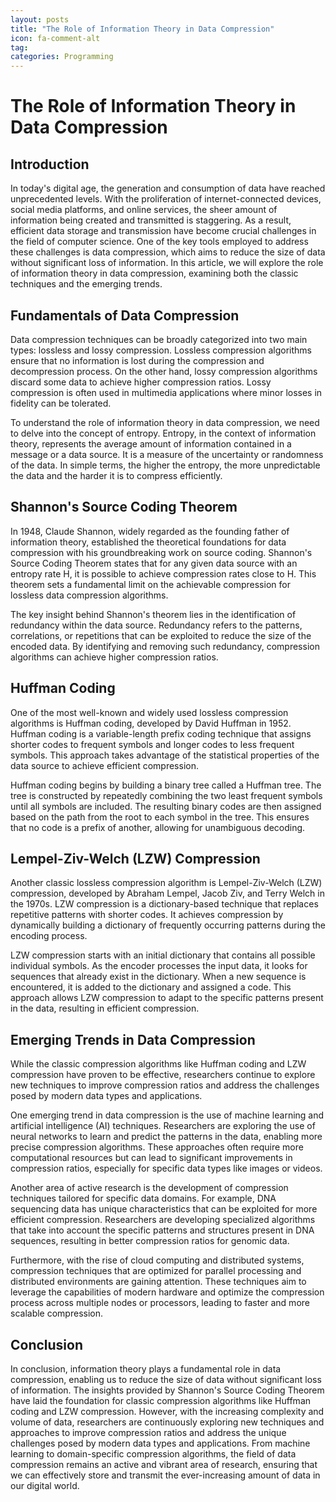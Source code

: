 ```yaml
---
layout: posts
title: "The Role of Information Theory in Data Compression"
icon: fa-comment-alt
tag:      
categories: Programming
---
```



# The Role of Information Theory in Data Compression

## Introduction

In today's digital age, the generation and consumption of data have reached unprecedented levels. With the proliferation of internet-connected devices, social media platforms, and online services, the sheer amount of information being created and transmitted is staggering. As a result, efficient data storage and transmission have become crucial challenges in the field of computer science. One of the key tools employed to address these challenges is data compression, which aims to reduce the size of data without significant loss of information. In this article, we will explore the role of information theory in data compression, examining both the classic techniques and the emerging trends.

## Fundamentals of Data Compression

Data compression techniques can be broadly categorized into two main types: lossless and lossy compression. Lossless compression algorithms ensure that no information is lost during the compression and decompression process. On the other hand, lossy compression algorithms discard some data to achieve higher compression ratios. Lossy compression is often used in multimedia applications where minor losses in fidelity can be tolerated.

To understand the role of information theory in data compression, we need to delve into the concept of entropy. Entropy, in the context of information theory, represents the average amount of information contained in a message or a data source. It is a measure of the uncertainty or randomness of the data. In simple terms, the higher the entropy, the more unpredictable the data and the harder it is to compress efficiently.

## Shannon's Source Coding Theorem

In 1948, Claude Shannon, widely regarded as the founding father of information theory, established the theoretical foundations for data compression with his groundbreaking work on source coding. Shannon's Source Coding Theorem states that for any given data source with an entropy rate H, it is possible to achieve compression rates close to H. This theorem sets a fundamental limit on the achievable compression for lossless data compression algorithms.

The key insight behind Shannon's theorem lies in the identification of redundancy within the data source. Redundancy refers to the patterns, correlations, or repetitions that can be exploited to reduce the size of the encoded data. By identifying and removing such redundancy, compression algorithms can achieve higher compression ratios.

## Huffman Coding

One of the most well-known and widely used lossless compression algorithms is Huffman coding, developed by David Huffman in 1952. Huffman coding is a variable-length prefix coding technique that assigns shorter codes to frequent symbols and longer codes to less frequent symbols. This approach takes advantage of the statistical properties of the data source to achieve efficient compression.

Huffman coding begins by building a binary tree called a Huffman tree. The tree is constructed by repeatedly combining the two least frequent symbols until all symbols are included. The resulting binary codes are then assigned based on the path from the root to each symbol in the tree. This ensures that no code is a prefix of another, allowing for unambiguous decoding.

## Lempel-Ziv-Welch (LZW) Compression

Another classic lossless compression algorithm is Lempel-Ziv-Welch (LZW) compression, developed by Abraham Lempel, Jacob Ziv, and Terry Welch in the 1970s. LZW compression is a dictionary-based technique that replaces repetitive patterns with shorter codes. It achieves compression by dynamically building a dictionary of frequently occurring patterns during the encoding process.

LZW compression starts with an initial dictionary that contains all possible individual symbols. As the encoder processes the input data, it looks for sequences that already exist in the dictionary. When a new sequence is encountered, it is added to the dictionary and assigned a code. This approach allows LZW compression to adapt to the specific patterns present in the data, resulting in efficient compression.

## Emerging Trends in Data Compression

While the classic compression algorithms like Huffman coding and LZW compression have proven to be effective, researchers continue to explore new techniques to improve compression ratios and address the challenges posed by modern data types and applications.

One emerging trend in data compression is the use of machine learning and artificial intelligence (AI) techniques. Researchers are exploring the use of neural networks to learn and predict the patterns in the data, enabling more precise compression algorithms. These approaches often require more computational resources but can lead to significant improvements in compression ratios, especially for specific data types like images or videos.

Another area of active research is the development of compression techniques tailored for specific data domains. For example, DNA sequencing data has unique characteristics that can be exploited for more efficient compression. Researchers are developing specialized algorithms that take into account the specific patterns and structures present in DNA sequences, resulting in better compression ratios for genomic data.

Furthermore, with the rise of cloud computing and distributed systems, compression techniques that are optimized for parallel processing and distributed environments are gaining attention. These techniques aim to leverage the capabilities of modern hardware and optimize the compression process across multiple nodes or processors, leading to faster and more scalable compression.

## Conclusion

In conclusion, information theory plays a fundamental role in data compression, enabling us to reduce the size of data without significant loss of information. The insights provided by Shannon's Source Coding Theorem have laid the foundation for classic compression algorithms like Huffman coding and LZW compression. However, with the increasing complexity and volume of data, researchers are continuously exploring new techniques and approaches to improve compression ratios and address the unique challenges posed by modern data types and applications. From machine learning to domain-specific compression algorithms, the field of data compression remains an active and vibrant area of research, ensuring that we can effectively store and transmit the ever-increasing amount of data in our digital world.